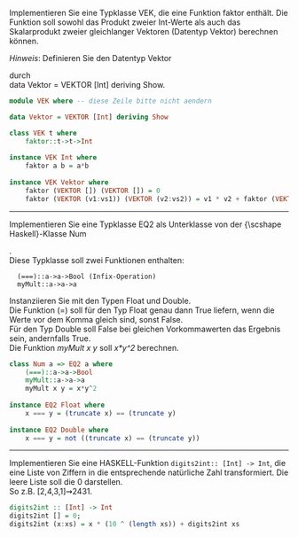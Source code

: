 Implementieren Sie eine Typklasse VEK, die eine Funktion faktor enthält. Die Funktion soll sowohl das Produkt zweier Int-Werte als auch das Skalarprodukt zweier gleichlanger Vektoren (Datentyp Vektor) berechnen können.

_Hinweis_: Definieren Sie den Datentyp Vektor

durch  
data Vektor = VEKTOR [Int] deriving Show.

```haskell
module VEK where -- diese Zeile bitte nicht aendern

data Vektor = VEKTOR [Int] deriving Show

class VEK t where
    faktor::t->t->Int
    
instance VEK Int where
    faktor a b = a*b
    
instance VEK Vektor where
    faktor (VEKTOR []) (VEKTOR []) = 0
    faktor (VEKTOR (v1:vs1)) (VEKTOR (v2:vs2)) = v1 * v2 + faktor (VEKTOR vs1) (VEKTOR vs2)
```

-------------

Implementieren Sie eine Typklasse EQ2 als Unterklasse von der {\scshape Haskell}-Klasse Num

.  
Diese Typklasse soll zwei Funktionen enthalten:

```
  (===)::a->a->Bool (Infix-Operation)
  myMult::a->a->a
```

Instanziieren Sie mit den Typen Float und Double.  
Die Funktion (=) soll für den Typ Float genau dann True liefern, wenn die Werte vor dem Komma gleich sind, sonst False.  
Für den Typ Double soll False bei gleichen Vorkommawerten das Ergebnis sein, andernfalls True.  
Die Funktion _myMult x y_ soll _x*y^2_ berechnen.

```haskell
class Num a => EQ2 a where
    (===)::a->a->Bool
    myMult::a->a->a
    myMult x y = x*y^2
    
instance EQ2 Float where
    x === y = (truncate x) == (truncate y)
    
instance EQ2 Double where
    x === y = not ((truncate x) == (truncate y))
```
--------------------

Implementieren Sie eine HASKELL-Funktion `digits2int:: [Int] -> Int`, die eine Liste von Ziffern in die entsprechende natürliche Zahl transformiert. Die leere Liste soll die 0 darstellen.  
So z.B. [2,4,3,1]⇝2431.

```haskell
digits2int :: [Int] -> Int
digits2int [] = 0;
digits2int (x:xs) = x * (10 ^ (length xs)) + digits2int xs
```